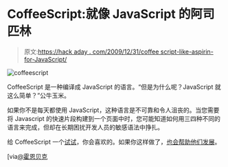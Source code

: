 # CoffeeScript:就像 JavaScript 的阿司匹林

> 原文:[https://hack aday . com/2009/12/31/coffee script-like-aspirin-for-JavaScript/](https://hackaday.com/2009/12/31/coffeescript-like-aspirin-for-javascript/)

![](../Images/b98ccbca0c5e6a9513cdc0ca3a7fb39a.png "coffeescript")

CoffeeScript 是一种编译成 JavaScript 的语言。“但是为什么呢？JavaScript 就这么简单？”公牛玉米。

如果你不是每天都使用 JavaScript，这种语言是不可靠和令人沮丧的。当您需要将 Javascript 的快速片段构建到一个页面中时，您可能知道如何用三四种不同的语言来完成，但却在长期困扰开发人员的敏感语法中挣扎。

给 CoffeeScript 一个[试试](http://jashkenas.github.com/coffee-script/#installation)，你会喜欢的。如果你这样做了，[也会帮助他们发展](http://github.com/jashkenas/coffee-script)。

[via[@霍恩贝克](http://twitter.com/hornbeck/status/7160118465)